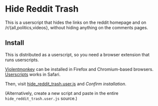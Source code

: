 # Hide Reddit Trash

This is a userscript that hides the links on the reddit homepage and on /r/{all,politics,videos}, without hiding anything on the comments pages.

## Install

This is distributed as a userscript, so you need a browser extension that runs userscripts.

[Violentmonkey](https://violentmonkey.github.io/) can be installed in Firefox and Chromium-based browsers. [Userscripts](https://apps.apple.com/us/app/userscripts/id1463298887) works in Safari.

Then, visit [hide_reddit_trash.user.js](https://github.com/ludios/hide-reddit-trash/raw/master/hide_reddit_trash.user.js) and _Confirm installation_.

(Alternatively, create a new script and paste in the entire <code>hide_reddit_trash.user.js</code> source.)
